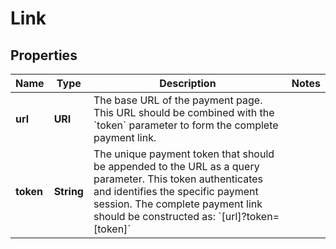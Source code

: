 

# Link


## Properties

| Name | Type | Description | Notes |
|------------ | ------------- | ------------- | -------------|
|**url** | **URI** | The base URL of the payment page. This URL should be combined with the &#x60;token&#x60; parameter to form the complete payment link.  |  |
|**token** | **String** | The unique payment token that should be appended to the URL as a query parameter. This token authenticates and identifies the specific payment session.  The complete payment link should be constructed as: &#x60;[url]?token&#x3D;[token]&#x60;  |  |



